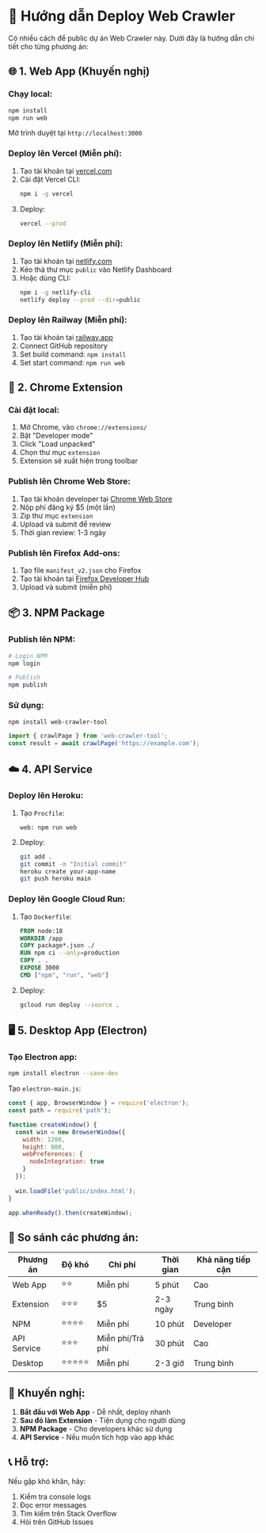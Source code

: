# 🚀 Hướng dẫn Deploy Web Crawler

Có nhiều cách để public dự án Web Crawler này. Dưới đây là hướng dẫn chi tiết cho từng phương án:

## 🌐 1. Web App (Khuyến nghị)

### Chạy local:
```bash
npm install
npm run web
```
Mở trình duyệt tại `http://localhost:3000`

### Deploy lên Vercel (Miễn phí):
1. Tạo tài khoản tại [vercel.com](https://vercel.com)
2. Cài đặt Vercel CLI:
   ```bash
   npm i -g vercel
   ```
3. Deploy:
   ```bash
   vercel --prod
   ```

### Deploy lên Netlify (Miễn phí):
1. Tạo tài khoản tại [netlify.com](https://netlify.com)
2. Kéo thả thư mục `public` vào Netlify Dashboard
3. Hoặc dùng CLI:
   ```bash
   npm i -g netlify-cli
   netlify deploy --prod --dir=public
   ```

### Deploy lên Railway (Miễn phí):
1. Tạo tài khoản tại [railway.app](https://railway.app)
2. Connect GitHub repository
3. Set build command: `npm install`
4. Set start command: `npm run web`

## 🔌 2. Chrome Extension

### Cài đặt local:
1. Mở Chrome, vào `chrome://extensions/`
2. Bật "Developer mode"
3. Click "Load unpacked"
4. Chọn thư mục `extension`
5. Extension sẽ xuất hiện trong toolbar

### Publish lên Chrome Web Store:
1. Tạo tài khoản developer tại [Chrome Web Store](https://chrome.google.com/webstore/devconsole)
2. Nộp phí đăng ký $5 (một lần)
3. Zip thư mục `extension`
4. Upload và submit để review
5. Thời gian review: 1-3 ngày

### Publish lên Firefox Add-ons:
1. Tạo file `manifest_v2.json` cho Firefox
2. Tạo tài khoản tại [Firefox Developer Hub](https://addons.mozilla.org/developers/)
3. Upload và submit (miễn phí)

## 📦 3. NPM Package

### Publish lên NPM:
```bash
# Login NPM
npm login

# Publish
npm publish
```

### Sử dụng:
```bash
npm install web-crawler-tool
```

```javascript
import { crawlPage } from 'web-crawler-tool';
const result = await crawlPage('https://example.com');
```

## ☁️ 4. API Service

### Deploy lên Heroku:
1. Tạo `Procfile`:
   ```
   web: npm run web
   ```
2. Deploy:
   ```bash
   git add .
   git commit -m "Initial commit"
   heroku create your-app-name
   git push heroku main
   ```

### Deploy lên Google Cloud Run:
1. Tạo `Dockerfile`:
   ```dockerfile
   FROM node:18
   WORKDIR /app
   COPY package*.json ./
   RUN npm ci --only=production
   COPY . .
   EXPOSE 3000
   CMD ["npm", "run", "web"]
   ```
2. Deploy:
   ```bash
   gcloud run deploy --source .
   ```

## 🖥️ 5. Desktop App (Electron)

### Tạo Electron app:
```bash
npm install electron --save-dev
```

Tạo `electron-main.js`:
```javascript
const { app, BrowserWindow } = require('electron');
const path = require('path');

function createWindow() {
  const win = new BrowserWindow({
    width: 1200,
    height: 800,
    webPreferences: {
      nodeIntegration: true
    }
  });
  
  win.loadFile('public/index.html');
}

app.whenReady().then(createWindow);
```

## 🎯 So sánh các phương án:

| Phương án | Độ khó | Chi phí | Thời gian | Khả năng tiếp cận |
|-----------|--------|---------|-----------|-------------------|
| Web App | ⭐⭐ | Miễn phí | 5 phút | Cao |
| Extension | ⭐⭐⭐ | $5 | 2-3 ngày | Trung bình |
| NPM | ⭐⭐⭐⭐ | Miễn phí | 10 phút | Developer |
| API Service | ⭐⭐⭐ | Miễn phí/Trả phí | 30 phút | Cao |
| Desktop | ⭐⭐⭐⭐⭐ | Miễn phí | 2-3 giờ | Trung bình |

## 🚀 Khuyến nghị:

1. **Bắt đầu với Web App** - Dễ nhất, deploy nhanh
2. **Sau đó làm Extension** - Tiện dụng cho người dùng
3. **NPM Package** - Cho developers khác sử dụng
4. **API Service** - Nếu muốn tích hợp vào app khác

## 📞 Hỗ trợ:

Nếu gặp khó khăn, hãy:
1. Kiểm tra console logs
2. Đọc error messages
3. Tìm kiếm trên Stack Overflow
4. Hỏi trên GitHub Issues 
